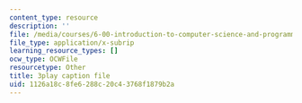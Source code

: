 ```yaml
---
content_type: resource
description: ''
file: /media/courses/6-00-introduction-to-computer-science-and-programming-fall-2008/1126a18c8fe6288c20c43768f1879b2a_WGDbIKtjmSs.srt
file_type: application/x-subrip
learning_resource_types: []
ocw_type: OCWFile
resourcetype: Other
title: 3play caption file
uid: 1126a18c-8fe6-288c-20c4-3768f1879b2a
---
```

